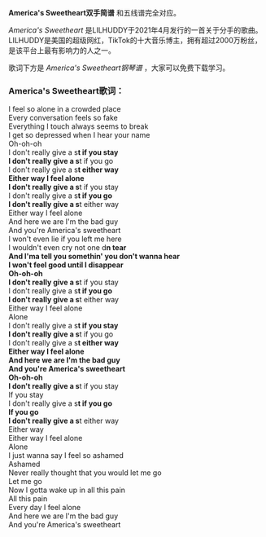 

**America's Sweetheart双手简谱** 和五线谱完全对应。

_America's Sweetheart_
是LILHUDDY于2021年4月发行的一首关于分手的歌曲。LILHUDDY是美国的超级网红，TikTok的十大音乐博主，拥有超过2000万粉丝，是该平台上最有影响力的人之一。

歌词下方是 _America's Sweetheart钢琴谱_ ，大家可以免费下载学习。

### America's Sweetheart歌词：

I feel so alone in a crowded place  
Every conversation feels so fake  
Everything I touch always seems to break  
I get so depressed when I hear your name  
Oh-oh-oh  
I don't really give a s**t if you stay  
I don't really give a s**t if you go  
I don't really give a s**t either way  
Either way I feel alone  
I don't really give a s**t if you stay  
I don't really give a s**t if you go  
I don't really give a s**t either way  
Either way I feel alone  
And here we are I'm the bad guy  
And you're America's sweetheart  
I won't even lie if you left me here  
I wouldn't even cry not one d**n tear  
And I'ma tell you somethin' you don't wanna hear  
I won't feel good until I disappear  
Oh-oh-oh  
I don't really give a s**t if you stay  
I don't really give a s**t if you go  
I don't really give a s**t either way  
Either way I feel alone  
Alone  
I don't really give a s**t if you stay  
I don't really give a s**t if you go  
I don't really give a s**t either way  
Either way I feel alone  
And here we are I'm the bad guy  
And you're America's sweetheart  
Oh-oh-oh  
I don't really give a s**t if you stay  
If you stay  
I don't really give a s**t if you go  
If you go  
I don't really give a s**t either way  
Either way  
Either way I feel alone  
Alone  
I just wanna say I feel so ashamed  
Ashamed  
Never really thought that you would let me go  
Let me go  
Now I gotta wake up in all this pain  
All this pain  
Every day I feel alone  
And here we are I'm the bad guy  
And you're America's sweetheart

